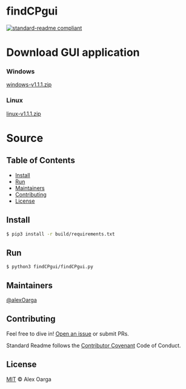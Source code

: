 # findCPgui

[![standard-readme compliant](https://img.shields.io/badge/readme%20style-standard-brightgreen.svg?style=flat-square)](https://github.com/RichardLitt/standard-readme)

# Download GUI application
### Windows
[windows-v1.1.1.zip](https://github.com/findCP/findCP/releases/download/v1.1.1/windows-v1.1.1.zip)
### Linux
[linux-v1.1.1.zip](https://github.com/findCP/findCP/releases/download/v1.1.1/linux-v1.1.1.zip)

# Source
## Table of Contents
- [Install](#install)
- [Run](#Run)
- [Maintainers](#maintainers)
- [Contributing](#contributing)
- [License](#license)

## Install
```sh
$ pip3 install -r build/requirements.txt
```

## Run
```
$ python3 findCPgui/findCPgui.py
```

## Maintainers

[@alexOarga](https://github.com/alexOarga)

## Contributing

Feel free to dive in! [Open an issue](https://github.com/findCP/findCP/issues/new) or submit PRs.

Standard Readme follows the [Contributor Covenant](http://contributor-covenant.org/version/1/3/0/) Code of Conduct.

## License

[MIT](LICENSE) © Alex Oarga
